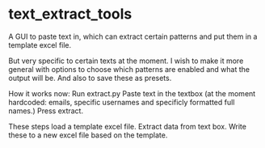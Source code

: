 # text_extract_tools
A GUI to paste text in, which can extract certain patterns and put them in a template excel file.

But very specific to certain texts at the moment.
I wish to make it more general with options to choose which patterns are enabled and what the output will be.
And also to save these as presets.

How it works now:
  Run extract.py
  Paste text in the textbox (at the moment hardcoded: emails, specific usernames and specificly formatted full names.)
  Press extract.
  
These steps load a template excel file.
Extract data from text box.
Write these to a new excel file based on the template.
